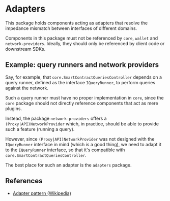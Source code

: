 # Adapters

This package holds components acting as adapters that resolve the impedance mismatch between interfaces of different domains.

Components in this package must not be referenced by `core`, `wallet` and `network-providers`. Ideally, they should only be referenced by client code or downstream SDKs.

## Example: query runners and network providers

Say, for example, that `core.SmartContractQueriesController` depends on a query runner, defined as the interface `IQueryRunner`, to perform queries against the network.

Such a query runner must have no proper implementation in `core`, since the `core` package should not directly reference components that act as mere plugins.

Instead, the package `network-providers` offers a `(Proxy|API)NetworkProvider` which, in practice, should be able to provide such a feature (running a query).

However, since `(Proxy|API)NetworkProvider` was not designed with the `IQueryRunner` interface in mind (which is a good thing), we need to adapt it to the `IQueryRunner` interface, so that it's compatible with `core.SmartContractQueriesController`.

The best place for such an adapter is the `adapters` package.

## References

- [Adapter pattern (Wikipedia)](https://en.wikipedia.org/wiki/Adapter_pattern)
